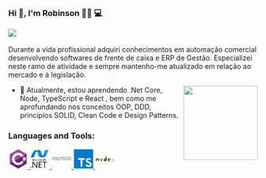 
### Hi 👋, I'm Robinson 👨‍💻 💻


[<img src="https://img.shields.io/badge/linkedin-%230077B5.svg?&style=for-the-badge&logo=linkedin&logoColor=white" />](https://www.linkedin.com/in/robinson-soares/) 

Durante a vida profissional adquiri conhecimentos em automação comercial desenvolvendo softwares de frente de caixa e ERP de Gestão. Especializei neste ramo de atividade e sempre mantenho-me atualizado em relação ao mercado e à legislação.

<img src="https://camo.githubusercontent.com/248354099f083535b130b20af628b6fd53aeb8dc4ca9fe0cd2b7577315f41fb4/68747470733a2f2f6d656469612e67697068792e636f6d2f6d656469612f49666d454177556c4d4d794b6252443637542f67697068792e676966" align="right" width="150" height="150" />

- 📄 Atualmente, estou aprendendo .Net Core, Node, TypeScript e React , bem como me aprofundando nos conceitos OOP, DDD, princípios SOLID, Clean Code e Design Patterns.

<h3 align="left">Languages and Tools:</h3>
<p align="left"> <a href="https://www.w3schools.com/cs/" target="_blank"> <img src="https://raw.githubusercontent.com/devicons/devicon/master/icons/csharp/csharp-original.svg" alt="csharp" width="40" height="40"/> </a> <a href="https://dotnet.microsoft.com/" target="_blank"> <img src="https://raw.githubusercontent.com/devicons/devicon/master/icons/dot-net/dot-net-original-wordmark.svg" alt="dotnet" width="40" height="40"/> </a> <a href="https://expressjs.com" target="_blank"> <img src="https://raw.githubusercontent.com/devicons/devicon/master/icons/express/express-original-wordmark.svg" alt="express" width="40" height="40"/> </a> <a href="https://developer.mozilla.org/en-US/docs/Web/JavaScript" target="_blank"> <img src="https://raw.githubusercontent.com/devicons/devicon/master/icons/typescript/typescript-original.svg" alt="typescript" width="40" height="40"/> </a> <a href="https://nodejs.org" target="_blank"> <img src="https://raw.githubusercontent.com/devicons/devicon/master/icons/nodejs/nodejs-original-wordmark.svg" alt="nodejs" width="40" height="40"/> </a>  </p>



